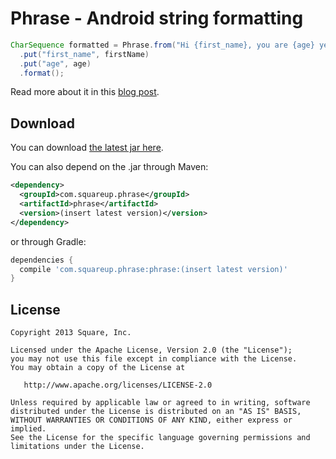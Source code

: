 Phrase - Android string formatting
==================================

```java
CharSequence formatted = Phrase.from("Hi {first_name}, you are {age} years old.")
  .put("first_name", firstName)
  .put("age", age)
  .format();
```

Read more about it in this [blog post](http://corner.squareup.com/2014/01/phrase.html).

Download
--------

You can download [the latest jar here][jar].

You can also depend on the .jar through Maven:

```xml
<dependency>
  <groupId>com.squareup.phrase</groupId>
  <artifactId>phrase</artifactId>
  <version>(insert latest version)</version>
</dependency>
```

or through Gradle:

```groovy
dependencies {
  compile 'com.squareup.phrase:phrase:(insert latest version)'
}
```

License
-------

    Copyright 2013 Square, Inc.

    Licensed under the Apache License, Version 2.0 (the "License");
    you may not use this file except in compliance with the License.
    You may obtain a copy of the License at

       http://www.apache.org/licenses/LICENSE-2.0

    Unless required by applicable law or agreed to in writing, software
    distributed under the License is distributed on an "AS IS" BASIS,
    WITHOUT WARRANTIES OR CONDITIONS OF ANY KIND, either express or implied.
    See the License for the specific language governing permissions and
    limitations under the License.


[jar]: http://repository.sonatype.org/service/local/artifact/maven/redirect?r=central-proxy&g=com.squareup.phrase&a=phrase&v=LATEST
